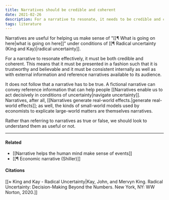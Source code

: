 ```yaml
---
title: Narratives should be credible and coherent
date: 2021-02-26
description: For a narrative to resonate, it needs to be credible and coherent but not necessarily true. A narrative can convey useful information without being literally factual. 
tags: literature
---
```


Narratives are useful for helping us make sense of "[[¶ What is going on here|what is going on here]]" under conditions of [[¶ Radical uncertainty (King and Kay)|radical uncertainty]]. 

For a narrative to resonate effectively, it must be both credible and coherent. This means that it must be presented in a fashion such that it is trustworthy and believable and it must be consistent internally as well as with external information and reference narratives available to its audience. 

It does not follow that a narrative has to be true. A fictional narrative can convey reference information that can help people [[Narratives enable us to act decisively in conditions of uncertainty|navigate uncertainty]]. Narratives, after all, [[Narratives generate real-world effects.|generate real-world effects]]; as well, the kinds of small-world models used by economists to explicate large-world matters are themselves narratives. 

Rather than referring to narratives as true or false, we should look to understand them as useful or not. 

---
#### Related
- [[Narrative helps the human mind make sense of events]]
- [[¶ Economic narrative (Shiller)]]

#### Citations
[[≈ King and Kay - Radical Uncertainty|Kay, John, and Mervyn King. Radical Uncertainty: Decision-Making Beyond the Numbers. New York, NY: WW Norton, 2020.]]
